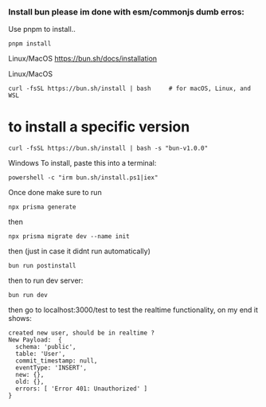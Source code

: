 ### Install bun please im done with esm/commonjs dumb erros:

Use pnpm to install..
```
pnpm install
```

Linux/MacOS
https://bun.sh/docs/installation

Linux/MacOS
```
curl -fsSL https://bun.sh/install | bash     # for macOS, Linux, and WSL
```

# to install a specific version
```
curl -fsSL https://bun.sh/install | bash -s "bun-v1.0.0"
```


Windows
To install, paste this into a terminal:
```
powershell -c "irm bun.sh/install.ps1|iex"
```

Once done make sure to run 
```
npx prisma generate 
```

then
```
npx prisma migrate dev --name init
```

then (just in case it didnt run automatically) 
```
bun run postinstall 
```

then to run dev server:
```
bun run dev
```

then go to localhost:3000/test to test the realtime functionality, on my end it shows:
```
created new user, should be in realtime ?
New Payload:  {
  schema: 'public',
  table: 'User',
  commit_timestamp: null,
  eventType: 'INSERT',
  new: {},
  old: {},
  errors: [ 'Error 401: Unauthorized' ]
}
```








